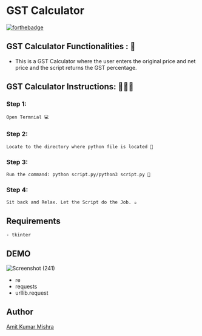 # <b>GST Calculator</b>

[![forthebadge](https://forthebadge.com/images/badges/made-with-python.svg)](https://forthebadge.com)

## GST Calculator Functionalities : 🚀

- This is a GST Calculator where the user enters the original price and net price and the script returns the GST percentage.

## GST Calculator Instructions: 👨🏻‍💻

### Step 1:

    Open Termnial 💻

### Step 2:

    Locate to the directory where python file is located 📂

### Step 3:

    Run the command: python script.py/python3 script.py 🧐

### Step 4:

    Sit back and Relax. Let the Script do the Job. ☕

## Requirements

    - tkinter

## DEMO

![Screenshot (241)](https://user-images.githubusercontent.com/60662775/116357999-c86af180-a81a-11eb-91b2-fe1bca70872c.png)

- re
- requests
- urllib.request

## Author

[Amit Kumar Mishra](https://github.com/Amit366)
